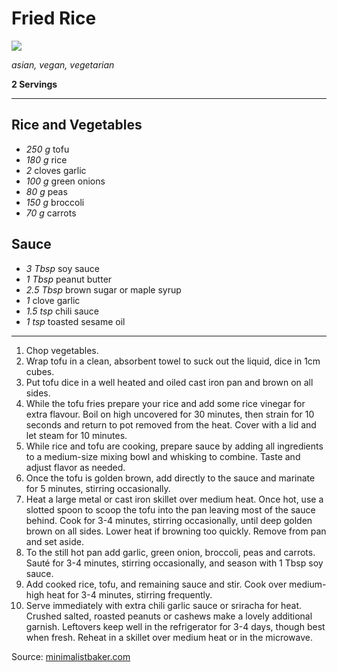# Fried Rice

<img src="https://minimalistbaker.com/wp-content/uploads/2015/08/AMAZING-HEALTHY-Vegan-Fried-Rice-with-Crispy-Tofu-vegan-glutenfree-recipe-chinese-friedrice-minimalistbaker.jpg">

*asian, vegan, vegetarian*

**2 Servings**

---

## Rice and Vegetables

- *250 g* tofu
- *180 g* rice
- *2* cloves garlic
- *100 g* green onions
- *80 g* peas
- *150 g* broccoli
- *70 g* carrots

## Sauce

- *3 Tbsp* soy sauce
- *1 Tbsp* peanut butter
- *2.5 Tbsp* brown sugar or maple syrup
- *1* clove garlic
- *1.5 tsp* chili sauce
- *1 tsp* toasted sesame oil

---

1. Chop vegetables.
2. Wrap tofu in a clean, absorbent towel to suck out the liquid, dice in 1cm cubes.
3. Put tofu dice in a well heated and oiled cast iron pan and brown on all sides.
4. While the tofu fries prepare your rice and add some rice vinegar for extra flavour. Boil on high uncovered for 30 minutes, then strain for 10 seconds and return to pot removed from the heat. Cover with a lid and let steam for 10 minutes.
5. While rice and tofu are cooking, prepare sauce by adding all ingredients to a medium-size mixing bowl and whisking to combine. Taste and adjust flavor as needed.
6. Once the tofu is golden brown, add directly to the sauce and marinate for 5 minutes, stirring occasionally.
7. Heat a large metal or cast iron skillet over medium heat. Once hot, use a slotted spoon to scoop the tofu into the pan leaving most of the sauce behind. Cook for 3-4 minutes, stirring occasionally, until deep golden brown on all sides. Lower heat if browning too quickly. Remove from pan and set aside.
8. To the still hot pan add garlic, green onion, broccoli, peas and carrots. Sauté for 3-4 minutes, stirring occasionally, and season with 1 Tbsp soy sauce.
9. Add cooked rice, tofu, and remaining sauce and stir. Cook over medium-high heat for 3-4 minutes, stirring frequently.
10. Serve immediately with extra chili garlic sauce or sriracha for heat. Crushed salted, roasted peanuts or cashews make a lovely additional garnish. Leftovers keep well in the refrigerator for 3-4 days, though best when fresh. Reheat in a skillet over medium heat or in the microwave.

Source: [minimalistbaker.com](https://minimalistbaker.com/easy-vegan-fried-rice/)
